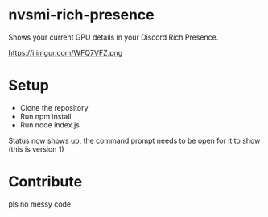 # nvsmi-rich-presence
Shows your current GPU details in your Discord Rich Presence.

https://i.imgur.com/WFQ7VFZ.png

# Setup

- Clone the repository
- Run npm install
- Run node index.js

Status now shows up, the command prompt needs to be open for it to show (this is version 1)

# Contribute

pls no messy code
